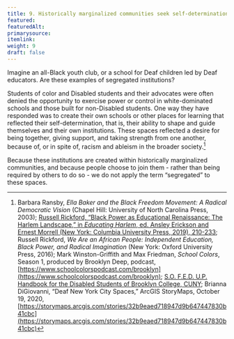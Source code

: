 ```yaml
---
title: 9. Historically marginalized communities seek self-determination in education, and have created their own schools, spaces, and institutions to achieve this goal.
featured: 
featuredAlt:
primarysource: 
itemlink: 
weight: 9
draft: false
---
```


Imagine an all-Black youth club, or a school for Deaf children led by Deaf educators. Are these examples of segregated institutions?

Students of color and Disabled students and their advocates were often denied the opportunity to exercise power or control in white-dominated schools and those built for non-Disabled students. One way they have responded was to create their own schools or other places for learning that reflected their self-determination, that is, their ability to shape and guide themselves and their own institutions. These spaces reflected a desire for being together, giving support, and taking strength from one another, because of, or in spite of, racism and ableism in the broader society.[^54]

Because these institutions are created within historically marginalized communities, and because people choose to join them - rather than being required by others to do so - we do not apply the term “segregated” to these spaces.

[^54]: Barbara Ransby, *Ella Baker and the Black Freedom Movement: A Radical Democratic Vision* (Chapel Hill: University of North Carolina Press, 2003); [Russell Rickford, “Black Power as Educational Renaissance: The Harlem Landscape,” in *Educating Harlem*, ed. Ansley Erickson and Ernest Morrell (New York: Columbia University Press, 2019), 210-233](https://ansleyerickson.github.io/book/); Russell Rickford, *We Are an African People: Independent Education, Black Power, and Radical Imagination* (New York: Oxford University Press, 2016); Mark Winston-Griffith and Max Friedman, *School Colors*, Season 1, produced by Brooklyn Deep, podcast, [https://www.schoolcolorspodcast.com/brooklyn](https://www.schoolcolorspodcast.com/brooklyn); [S.O. F.E.D. U.P. Handbook for the Disabled Students of Brooklyn College, CUNY](/topics/seeking-equity-for-disabled-students/physical-access/sofedup-handbook/); Brianna DiGiovanni, “Deaf New York City Spaces,” ArcGIS StoryMaps, October 19, 2020, [https://storymaps.arcgis.com/stories/32b9eaed718947d9b647447830b41cbc](https://storymaps.arcgis.com/stories/32b9eaed718947d9b647447830b41cbc)
